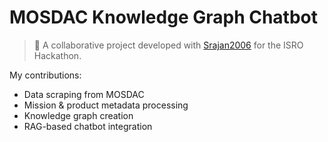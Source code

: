 # MOSDAC Knowledge Graph Chatbot

> 🚀 A collaborative project developed with [Srajan2006](https://github.com/srajan2006) for the ISRO Hackathon.

My contributions:
- Data scraping from MOSDAC
- Mission & product metadata processing
- Knowledge graph creation
- RAG-based chatbot integration
